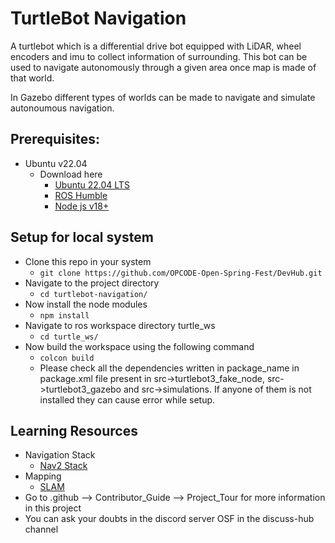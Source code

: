 # TurtleBot Navigation
  A turtlebot which is a differential drive bot equipped with LiDAR, wheel encoders and imu to collect information of surrounding. This bot can be used to navigate autonomously through a given area once map is made of that world.

  In Gazebo different types of worlds can be made to navigate and simulate autonoumous navigation.

## Prerequisites:

- Ubuntu v22.04
  - Download here
    - [Ubuntu 22.04 LTS](https://ubuntu.com/download/desktop)
    - [ROS Humble](https://docs.ros.org/en/humble/Installation/Ubuntu-Install-Debians.html)
    - [Node js v18+](https://www.digitalocean.com/community/tutorials/how-to-install-node-js-on-ubuntu-20-04#option-3-installing-node-using-the-node-version-manager)

## Setup for local system

- Clone this repo in your system
  - `git clone https://github.com/OPCODE-Open-Spring-Fest/DevHub.git`
- Navigate to the project directory
  - `cd turtlebot-navigation/`
- Now install the node modules
  - `npm install`
- Navigate to ros workspace directory turtle_ws
    - `cd turtle_ws/`
- Now build the workspace using the following command
  - `colcon build`
  - Please check all the dependencies written in <depend>package_name</depend> in package.xml file present in src->turtlebot3_fake_node, src->turtlebot3_gazebo and src->simulations. If anyone of them is not installed they can cause error while setup.


## Learning Resources

- Navigation Stack
  - [Nav2 Stack](https://navigation.ros.org/getting_started/index.html)
- Mapping
  - [SLAM](https://navigation.ros.org/tutorials/docs/navigation2_with_slam.html)
- Go to .github --> Contributor_Guide --> Project_Tour for more information in this project
- You can ask your doubts in the discord server OSF in the discuss-hub channel
  

